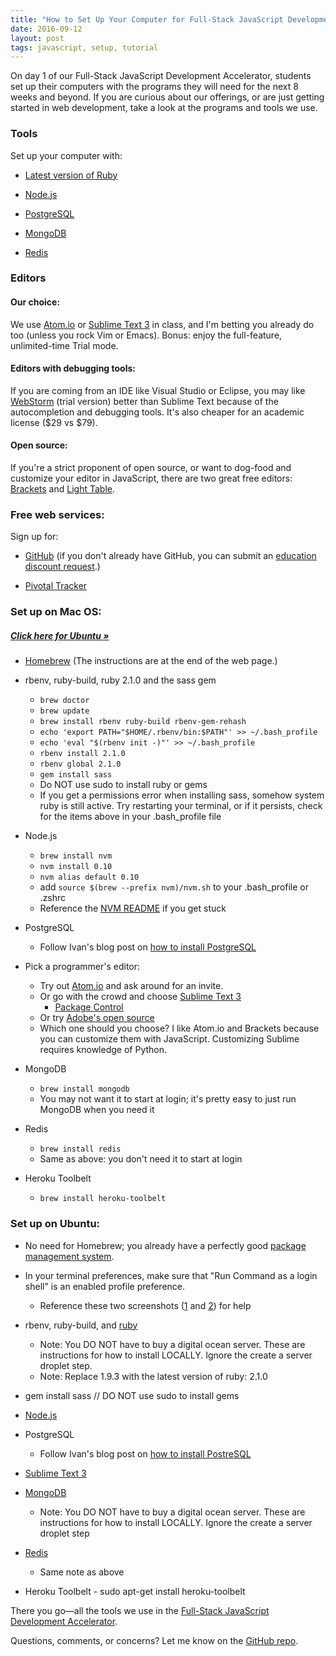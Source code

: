 ```yaml
---
title: "How to Set Up Your Computer for Full-Stack JavaScript Development"
date: 2016-09-12
layout: post
tags: javascript, setup, tutorial
---
```

On day 1 of our Full-Stack JavaScript Development Accelerator, students set up their computers with the programs they will need for the next 8 weeks and beyond. If you are curious about our offerings, or are just getting started in web development, take a look at the programs and tools we use.

### Tools

Set up your computer with:

* [Latest version of Ruby](https://www.ruby-lang.org/en/)

* [Node.js](http://nodejs.org/)

* [PostgreSQL](http://www.postgresql.org/)

* [MongoDB](http://www.mongodb.org/)

* [Redis](http://redis.io/)

### Editors
#### Our choice:
We use [Atom.io](https://atom.io/) or [Sublime Text 3](http://www.sublimetext.com/3) in class, and I'm betting you already do too (unless you rock Vim or Emacs). Bonus: enjoy the full-feature, unlimited-time Trial mode.

#### Editors with debugging tools:
If you are coming from an IDE like Visual Studio or Eclipse, you may like [WebStorm](http://www.jetbrains.com/webstorm/) (trial version) better than Sublime Text because of the autocompletion and debugging tools. It's also cheaper for an academic license ($29 vs $79).

#### Open source:
If you're a strict proponent of open source, or want to dog-food and customize your editor in JavaScript, there are two great free editors: [Brackets](http://brackets.io/) and [Light Table](http://www.lighttable.com/).

### Free web services:
Sign up for:

* [GitHub](http://github.com/) (if you don't already have GitHub, you can submit an [education discount request](https://education.github.com/discount_requests/new).)

* [Pivotal Tracker](https://www.pivotaltracker.com/faq#istrackerreallyfreeforpublicprojectsindividualusenonprofitsandeducators)

### Set up on Mac OS:
##### <a href="/blog/how-to-set-up-your-computer-for-full-stack-javascript-development#ubuntu">Click here for Ubuntu »</a>

* [Homebrew](http://brew.sh) (The instructions are at the end of the web page.)

* rbenv, ruby-build, ruby 2.1.0 and the sass gem

  * `brew doctor`
  * `brew update`
  * `brew install rbenv ruby-build rbenv-gem-rehash`
  * `echo 'export PATH="$HOME/.rbenv/bin:$PATH"' >> ~/.bash_profile`
  * `echo 'eval "$(rbenv init -)"' >> ~/.bash_profile`
  * `rbenv install 2.1.0`
  * `rbenv global 2.1.0`
  * `gem install sass`
  * Do NOT use sudo to install ruby or gems
  * If you get a permissions error when installing sass, somehow system ruby is still active. Try restarting your terminal, or if it persists, check for the items above in your .bash_profile file
  
* Node.js

  * `brew install nvm`
  * `nvm install 0.10`
  * `nvm alias default 0.10`
  * add `source $(brew --prefix nvm)/nvm.sh` to your .bash_profile or .zshrc
  * Reference the [NVM README](https://github.com/creationix/nvm/blob/master/README.markdown) if you get stuck

* PostgreSQL

  * Follow Ivan's blog post on [how to install PostgreSQL](https://www.codefellows.org/blogs/how-to-install-postgresql)

* Pick a programmer's editor:

  * Try out [Atom.io](https://atom.io/) and ask around for an invite.
  * Or go with the crowd and choose [Sublime Text 3](http://www.sublimetext.com/3)
     * [Package Control](https://sublime.wbond.net/installation)
  * Or try [Adobe's open source](http://brackets.io)
  * Which one should you choose? I like Atom.io and Brackets because you can customize them with JavaScript. Customizing Sublime requires knowledge of Python.

* MongoDB

  * `brew install mongodb`
  * You may not want it to start at login; it's pretty easy to just run MongoDB when you need it

* Redis

  * `brew install redis`
  * Same as above: you don't need it to start at login

* Heroku Toolbelt

  * `brew install heroku-toolbelt`

### <div id="ubuntu">Set up on Ubuntu:</div>

* No need for Homebrew; you already have a perfectly good [package management system](https://help.ubuntu.com/community/AptGet/Howto).

* In your terminal preferences, make sure that "Run Command as a login shell" is an enabled profile preference.

  * Reference these two screenshots ([1](http://cl.ly/image/220M3f093v2M) and [2](http://cl.ly/image/3i2O0y0A3e04)) for help

* rbenv, ruby-build, and [ruby](https://www.digitalocean.com/community/articles/how-to-install-ruby-on-rails-on-ubuntu-12-04-lts-with-rbenv--2)
  * Note: You DO NOT have to buy a digital ocean server. These are instructions for how to install LOCALLY. Ignore the create a server droplet step.
  * Note: Replace 1.9.3 with the latest version of ruby: 2.1.0

* gem install sass // DO NOT use sudo to install gems

* [Node.js](https://github.com/joyent/node/wiki/Installing-Node.js-via-package-manager)

* PostgreSQL
  * Follow Ivan's blog post on [how to install PostreSQL](https://www.codefellows.org/blogs/how-to-install-postgresql)

* [Sublime Text 3](http://docs.sublimetext.info/en/latest/getting_started/install.html)

* [MongoDB](https://www.digitalocean.com/community/articles/how-to-install-mongodb-on-ubuntu-12-04) 
  * Note: You DO NOT have to buy a digital ocean server. These are instructions for how to install LOCALLY. Ignore the create a server droplet step

* [Redis](https://library.linode.com/databases/redis/ubuntu-12.04-precise-pangolin) 
  * Same note as above

* Heroku Toolbelt - sudo apt-get install heroku-toolbelt

There you go—all the tools we use in the [Full-Stack JavaScript Development Accelerator](https://www.codefellows.org/full-stack-javascript-development-accelerator). 

Questions, comments, or concerns? Let me know on the [GitHub repo](https://gist.github.com/ivanoats/10691384).